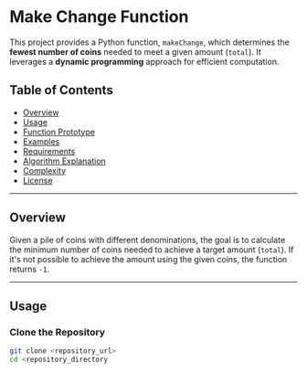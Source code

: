 # Make Change Function

This project provides a Python function, `makeChange`, which determines the **fewest number of coins** needed to meet a given amount (`total`). It leverages a **dynamic programming** approach for efficient computation.

## Table of Contents

- [Overview](#overview)
- [Usage](#usage)
- [Function Prototype](#function-prototype)
- [Examples](#examples)
- [Requirements](#requirements)
- [Algorithm Explanation](#algorithm-explanation)
- [Complexity](#complexity)
- [License](#license)

---

## Overview

Given a pile of coins with different denominations, the goal is to calculate the minimum number of coins needed to achieve a target amount (`total`). If it's not possible to achieve the amount using the given coins, the function returns `-1`.

---

## Usage

### Clone the Repository

```bash
git clone <repository_url>
cd <repository_directory
